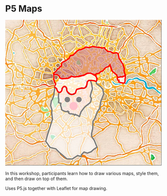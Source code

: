 # P5 Maps

![Map](image.png)

In this workshop, participants learn how to draw various maps, style them, and then draw on top of them.

Uses P5.js together with Leaflet for map drawing.

